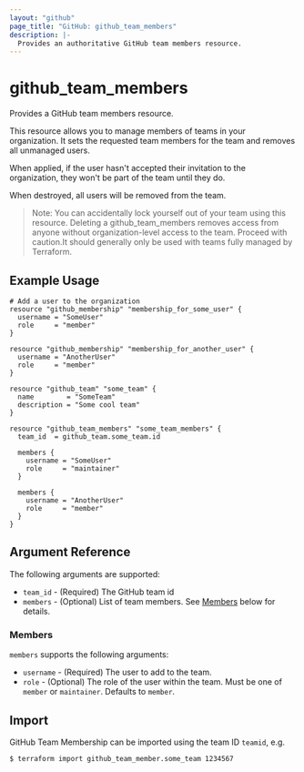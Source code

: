 ```yaml
---
layout: "github"
page_title: "GitHub: github_team_members"
description: |-
  Provides an authoritative GitHub team members resource.
---
```


# github_team_members

Provides a GitHub team members resource.

This resource allows you to manage members of teams in your organization. It sets the requested team members for the team and removes all unmanaged users.

When applied, if the user hasn't accepted their invitation to the organization, they won't be part of the team until they do.

When destroyed, all users will be removed from the team.

> Note: You can accidentally lock yourself out of your team using this resource. Deleting a github_team_members removes access from anyone without organization-level access to the team. Proceed with caution.It should generally only be used with teams fully managed by Terraform.

## Example Usage

```hcl
# Add a user to the organization
resource "github_membership" "membership_for_some_user" {
  username = "SomeUser"
  role     = "member"
}

resource "github_membership" "membership_for_another_user" {
  username = "AnotherUser"
  role     = "member"
}

resource "github_team" "some_team" {
  name        = "SomeTeam"
  description = "Some cool team"
}

resource "github_team_members" "some_team_members" {
  team_id  = github_team.some_team.id

  members {
    username = "SomeUser"
    role     = "maintainer"
  }

  members {
    username = "AnotherUser"
    role     = "member"
  }
}
```

## Argument Reference

The following arguments are supported:

* `team_id` - (Required) The GitHub team id
* `members` - (Optional) List of team members. See [Members](#members) below for details.

### Members

`members` supports the following arguments:

* `username` - (Required) The user to add to the team.
* `role` - (Optional) The role of the user within the team.
            Must be one of `member` or `maintainer`. Defaults to `member`.

## Import

GitHub Team Membership can be imported using the team ID `teamid`, e.g.

```
$ terraform import github_team_member.some_team 1234567
```
